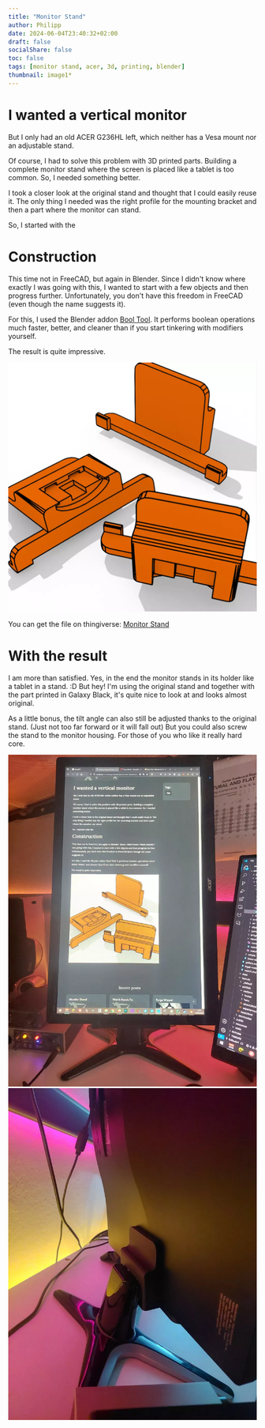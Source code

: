 ```yaml
---
title: "Monitor Stand"
author: Philipp
date: 2024-06-04T23:40:32+02:00
draft: false
socialShare: false
toc: false
tags: [monitor stand, acer, 3d, printing, blender]
thumbnail: image1*
---
```


# I wanted a vertical monitor

But I only had an old ACER G236HL left, which neither has a Vesa mount nor an adjustable stand.

Of course, I had to solve this problem with 3D printed parts. Building a complete monitor stand where the screen is placed like a tablet is too common.
So, I needed something better.

I took a closer look at the original stand and thought that I could easily reuse it.
The only thing I needed was the right profile for the mounting bracket and then a part where the monitor can stand.

So, I started with the

# Construction

This time not in FreeCAD, but again in Blender. Since I didn't know where exactly I was going with this, I wanted to start with a few objects and then progress further.
Unfortunately, you don't have this freedom in FreeCAD (even though the name suggests it).

For this, I used the Blender addon [Bool Tool](https://docs.blender.org/manual/en/latest/addons/object/bool_tools.html).
It performs boolean operations much faster, better, and cleaner than if you start tinkering with modifiers yourself.

The result is quite impressive.

![Monitor Stand Renders](image1.webp)

You can get the file on thingiverse: [Monitor Stand](https://www.thingiverse.com/thing:6649609)

# With the result

I am more than satisfied. Yes, in the end the monitor stands in its holder like a tablet in a stand. :D But hey! I'm using the original stand and together with the
part printed in Galaxy Black, it's quite nice to look at and looks almost original.

As a little bonus, the tilt angle can also still be adjusted thanks to the original stand. (Just not too far forward or it will fall out)
But you could also screw the stand to the monitor housing. For those of you who like it really hard core.

![Monitor Stand Front](image3.webp)
![Monitor Stand Back](image2.webp)